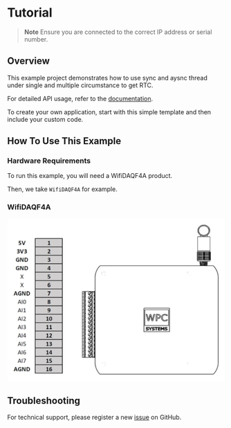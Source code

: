 # Tutorial
> **Note**
> Ensure you are connected to the correct IP address or serial number.

## Overview

This example project demonstrates how to use sync and aysnc thread under single and multiple circumstance to get RTC.

For detailed API usage, refer to the [documentation](https://wpc-systems-ltd.github.io/WPC_Python_driver_release/).

To create your own application, start with this simple template and then include your custom code.

## How To Use This Example

### Hardware Requirements

To run this example, you will need a WifiDAQF4A product.

Then, we take `WifiDAQF4A` for example.

### WifiDAQF4A

<img src="https://github.com/WPC-Systems-Ltd/WPC_Python_driver_release/blob/main/Reference/Pinouts/pinout-WifiDAQF4A.JPG" alt="drawing" width="600"/>

## Troubleshooting

For technical support, please register a new [issue](https://github.com/WPC-Systems-Ltd/WPC_Python_driver_release/issues) on GitHub.